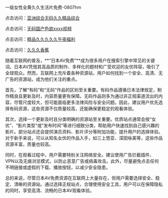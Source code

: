 一级女性全黄久久生活片免费-0807hm

点击访问：<a href="https://heiliaowzu4ur.pages.dev">亚洲综合无码久久精品综合</a>

点击访问：<a href="https://heiliaozj3tjd.pages.dev">无码国产色欲xxxx视频</a>

点击访问：<a href="https://gsd-agv.pages.dev/">精品久久久久久午夜福利</a>

点击访问：<a href="https://gfd-5xg.pages.dev/">久久久香蕉</a>


随着互联网的普及，**“日本AV免费”**成为很多用户在搜索引擎中常见的关键词。日本AV凭借其高品质的制作、多样化的题材和广受欢迎的女优阵容，吸引了全球观众。然而，互联网上充斥着各种资源站，用户如何找到一个安全、高清、无广告的资源站，成为他们关注的重点。

首先，了解“有码”和“无码”作品的区别至关重要。有码作品遵循日本法律规定，制作精良且更新及时，内容质量更有保障。无码作品则多为通过非正规渠道流出的内容，尽管尺度较大，但可能面临更多法律风险与安全问题。因此，建议用户优先选择有码资源，这些资源不仅质量较高，还能确保更稳定的观看体验。

其次，选择一个更新及时且分类明确的资源站至关重要。优质站点通常会按“女优”、“影片类型”或“发布时间”等进行细致分类，帮助用户快速找到自己感兴趣的影片。部分站点还会提供演员资料、影片评分等附加功能，提升用户的选择体验。对于新手来说，可以从知名女优的作品入手，如三上悠亚、深田咏美等，这些作品资源丰富，质量也较高。

同时，在观看过程中，用户需要特别关注网络安全。建议使用广告拦截插件、VPN以及无痕浏览模式，以防止恶意广告或病毒攻击。此外，尽量避免点击任何不明链接或虚假的下载、播放按钮，以减少安全隐患。

总的来说，尽管日本AV免费资源在互联网上大量存在，但用户需要选择安全、稳定、清晰的资源站。通过选择正规站点，合理使用安全工具，用户可以在保障隐私的同时，享受高清、流畅的日本AV观看体验。


<span style="display:none;">[Canonical link]( ）</span>
